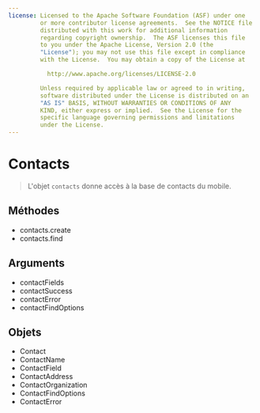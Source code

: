 ```yaml
---
license: Licensed to the Apache Software Foundation (ASF) under one
         or more contributor license agreements.  See the NOTICE file
         distributed with this work for additional information
         regarding copyright ownership.  The ASF licenses this file
         to you under the Apache License, Version 2.0 (the
         "License"); you may not use this file except in compliance
         with the License.  You may obtain a copy of the License at

           http://www.apache.org/licenses/LICENSE-2.0

         Unless required by applicable law or agreed to in writing,
         software distributed under the License is distributed on an
         "AS IS" BASIS, WITHOUT WARRANTIES OR CONDITIONS OF ANY
         KIND, either express or implied.  See the License for the
         specific language governing permissions and limitations
         under the License.
---
```


Contacts
========

> L'objet `contacts` donne accès à la base de contacts du mobile.  

Méthodes
--------

- contacts.create
- contacts.find

Arguments
---------

- contactFields
- contactSuccess
- contactError
- contactFindOptions

Objets
------

- Contact
- ContactName
- ContactField
- ContactAddress
- ContactOrganization
- ContactFindOptions
- ContactError